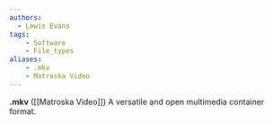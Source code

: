 ```yaml
---
authors:
  - Lewis Evans
tags:
    - Software
    - File_types
aliases:
    - .mkv
    - Matroska Video
---
```

**.mkv** ([[Matroska Video]]) A versatile and open multimedia container format.
